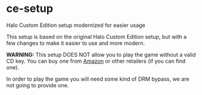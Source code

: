 # ce-setup
Halo Custom Edition setup modernized for easier usage

This setup is based on the original Halo Custom Edition setup, but with a few changes to make it
easier to use and more modern.

**WARNING:** This setup DOES NOT allow you to play the game without a valid CD key. You can buy
one from [Amazon](https://www.amazon.com/Halo-Combat-Evolved-PC/dp/B00009TW6R) or other retailers
(if you can find one).

In order to play the game you will need some kind of DRM bypass, we are not going to provide one.